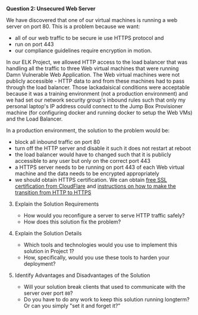 **Question 2: Unsecured Web Server**

We have discovered that one of our virtual machines is running a web server on port 80. This is a problem because we want:
* all of our web traffic to be secure ie use HTTPS protocol and
* run on port 443
* our compliance guidelines require encryption in motion.

In our ELK Project, we allowed HTTP access to the load balancer that was handling all the traffic to three Web virtual machines that were running Damn Vulnerable Web Application. The Web virtual machines were not publicly accessible - HTTP data to and from these machines had to pass through the load balancer.
Those lackadaisical conditions were acceptable because it was a training environment (not a production environment) and we had set our network security group's inbound rules such that only my personal laptop's IP address could connect to the Jump Box Provisioner machine (for configuring docker and running docker to setup the Web VMs) and the Load Balancer. 

In a production environment, the solution to the problem would be:
* block all inbound traffic on port 80
* turn off the HTTP server and disable it such it does not restart at reboot
* the load balancer would have to changed such that it is publicly accessible to any user but only on the correct port 443
* a HTTPS server needs to be running on port 443 of each Web virtual machine and the data needs to be encrypted appropriately
* we should obtain HTTPS certification. We can obtain [free SSL certification from CloudFlare](https://www.cloudflare.com/ssl/?&_bt=488025616931&_bk=ssl%20certificate&_bm=e&_bn=g&_bg=113915058632&_placement=&_target=&_loc=9071836&_dv=c&awsearchcpc=1&gclid=Cj0KCQjw16KFBhCgARIsALB0g8LUZcO_GQzeitoXNCCPXeR7nhDZN3hH1stTWrD9VBmFpWP9XhcqmkYaAhbFEALw_wcB&gclsrc=aw.ds) and [instructions on how to make the transition from HTTP to HTTPS](https://www.smashingmagazine.com/2017/06/guide-switching-http-https/)


3. Explain the Solution Requirements
   
    - How would you reconfigure a server to serve HTTP traffic safely?
    - How does this solution fix the problem?

4. Explain the Solution Details
    - Which tools and technologies would you use to implement this solution in Project 1?
    -  How, specifically, would you use these tools to harden your deployment?

5. Identify Advantages and Disadvantages of the Solution
    -  Will your solution break clients that used to communicate with the server over port `80`?
    -  Do you have to do any work to keep this solution running longterm? Or can you simply "set it and forget it?”
